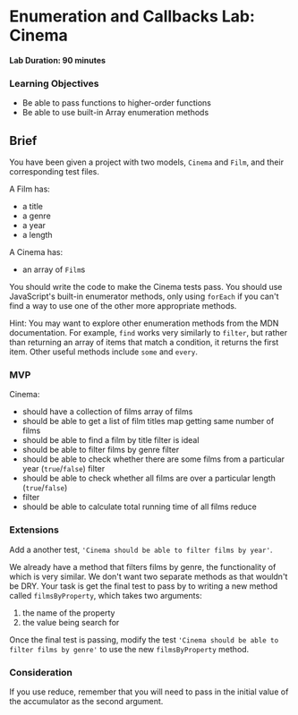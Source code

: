 # Enumeration and Callbacks Lab: Cinema

**Lab Duration: 90 minutes**

### Learning Objectives

- Be able to pass functions to higher-order functions
- Be able to use built-in Array enumeration methods

## Brief

You have been given a project with two models, `Cinema` and `Film`, and their corresponding test files.

A Film has:

- a title
- a genre
- a year
- a length

A Cinema has:

- an array of `Film`s

You should write the code to make the Cinema tests pass. You should use JavaScript's built-in enumerator methods, only using `forEach` if you can't find a way to use one of the other more appropriate methods.

Hint: You may want to explore other enumeration methods from the MDN documentation. For example, `find` works very similarly to `filter`, but rather than returning an array of items that match a condition, it returns the first item. Other useful methods include `some` and `every`.

### MVP

Cinema:

- should have a collection of films
  array of films
- should be able to get a list of film titles
  map getting same number of films
- should be able to find a film by title
  filter is ideal
- should be able to filter films by genre
  filter 
- should be able to check whether there are some films from a particular year (`true`/`false`)
  filter
- should be able to check whether all films are over a particular length (`true`/`false`)
- filter
- should be able to calculate total running time of all films
reduce
### Extensions

Add a another test, `'Cinema should be able to filter films by year'`.

We already have a method that filters films by genre, the functionality of which is very similar. We don't want two separate methods as that wouldn't be DRY. Your task is get the final test to pass by to writing a new method called `filmsByProperty`, which takes two arguments:

1. the name of the property
2. the value being search for

Once the final test is passing, modify the test `'Cinema should be able to filter films by genre'` to use the new `filmsByProperty` method.

### Consideration

If you use reduce, remember that you will need to pass in the initial value of the accumulator as the second argument.
